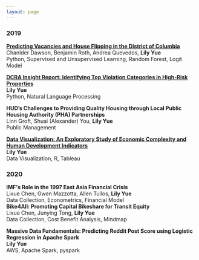 ```yaml
---
layout: page
---
```


<h3>
    <a name='2019'></a> 2019
</h3>
<div class="media">
    <div class="media-body">
       <p class="media-heading">
          <a href="https://github.com/xiaoyayue/DCRA/tree/master/modeling"><strong>Predicting Vacancies and House Flipping in the District of Columbia</strong></a><br />
          Chanlder Dawson, Benjamin Roth,  Andrea Quevedos, <b>Lily Yue </b> <br />
          Python, Supervised and Unsupervised Learning, Random Forest, Logit Model <br />
       </p>
    </div>
</div>
<div class="media">
    <div class="media-body">
       <p class="media-heading">
           <a href="https://github.com/xiaoyayue/DCRA"><strong>DCRA Insight Report: Identifying Top Violation Categories in High-Risk Properties</strong></a><br />
          <b>Lily Yue </b> <br />
          Python, Natural Language Processing <br />
       </p>
    </div>
</div>
<div class="media">
    <div class="media-body">
       <p class="media-heading">
          <strong>HUD’s Challenges to Providing Quality Housing through Local Public Housing Authority (PHA) Partnerships</strong><br />
           Linn Groft, Shuai (Alexander) You, <b>Lily Yue</b><br />
          Public Management <br />
       </p>
    </div>
</div>
<div class="media">
    <div class="media-body">
       <p class="media-heading">
           <a href="https://xiaoyayue.github.io/data_viz_final_project/"><strong>Data Visualization: An Exploratory Study of Economic Complexity and Human Development Indicators</strong></a><br />
          <b>Lily Yue</b>  <br />
          Data Visualization, R, Tableau<br />
       </p>
    </div>
</div>

<h3>
    <a name='2020'></a> 2020
</h3>
<div class="media">
    <div class="media-body">
        <strong>IMF's Role in the 1997 East Asia Financial Crisis</strong><br />
          Lixue Chen, Gwen Mazzotta, Allen Tullos, <b>Lily Yue</b><br />
          Data Collection, Econometrics, Financial Model <br />
    </div>
</div>
<div class="media">
    <div class="media-body">
        <strong>Bike4All: Promoting Capital Bikeshare for Transit Equity</strong><br />
          Lixue Chen, Junying Tong, <b>Lily Yue</b><br />
          Data Collection, Cost Benefit Analysis, Mindmap <br />
    </div>
</div>
<div class="media">
    <div class="media-body">
       <p class="media-heading">
           <strong>Massive Data Fundamentals: Predicting Reddit Post Score using Logistic Regression in Apache Spark</strong><br />
          <b>Lily Yue</b> <br />
          AWS, Apache Spark, pyspark <br />
       </p>
    </div>
</div>
